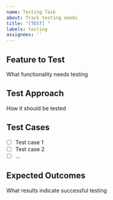 ```yaml
---
name: Testing Task
about: Track testing needs
title: "[TEST] "
labels: testing
assignees: ''
---
```


## Feature to Test
What functionality needs testing

## Test Approach
How it should be tested

## Test Cases
- [ ] Test case 1
- [ ] Test case 2
- [ ] ...

## Expected Outcomes
What results indicate successful testing